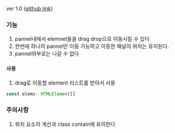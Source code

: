 ver 1.0 ([github link](https://github.com/Komponent1/Komponent/tree/master/Vanilla/app/srcs/components/dragablepannel))

### 기능
1. pannel내에서 elemnet들을 drag drop으로 이동시킬 수 있다
2. 한번에 하나의 pannel만 이동 가능하고 이동한 패널의 위치는 유지된다.
3. pannel외부로는 나갈 수 없다

#### 사용
1. drag로 이동할 element 리스트를 받아서 사용

~~~javascript
const elems: HTMLElement[]
~~~

### 주의사항
1. 위치 요소의 계산과 class contain에 유의한다
